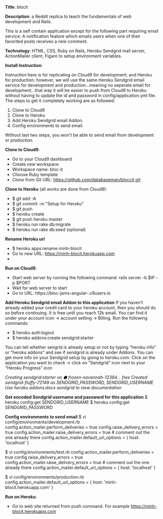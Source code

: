 
**Title**:  blocit

**Description**:  a Reddit replica to teach the fundamentals of web development and Rails. 

This is a self contain application except for the following part requiring email service:
A notification feature which emails users when one of their favorited posts receives a new comment.

**Technology**:  HTML, CSS, Ruby on Rails, Heroku Sendgrid mail server, ActionMailer client, Figaro to setup environment variables.

**Install Instruction**:

Instruction here is for replicating on Cloud9 for development; and Heroku for production; however, we will use the same Heroku Sendgrid 
email service for development and production...meaning no seperate email for development...that way it will be easier to push from Cloud9
to Heroku without having to update the id and password in config/application.yml file. The steps to get it completely working are as followed:

1. Clone to Cloud9
2. Clone to Heroku
3. Add Heroku Sendgrid email Addon.  
4. Config environments to send email. 

Without last two steps, you won't be able to send email from development or production.

**Clone to Cloud9**:
  * Go to your Cloud9 dashboard  
  * Create new workspace
  *  Workspace name:  bloc-it  
  *  Choose Ruby template
  *  Clone from Git URL: https://github.com/databaseman/bloccit.git

**Clone to Heroku** (all works are done from Cloud9):
  * $ git add -A
  * $ git commit -m "Setup for Heroku"
  * $ git push
  * $ heroku create
  * $ git push heroku master
  * $ heroku run rake db:migrate
  * $ heroku run rake db:seed   (optional)

**Rename Heroku url**
  * $ heroku apps:rename minh-blocit
  *  Go to new URL: https://minh-blocit.herokuapp.com
  *  
**Run on Cloud9**:
  * Start web server by running the following command:
     rails server -b $IP -p $PORT
  * Wait for web server to start
  * Go to URL: https://bloc-jams-angular-<c9username>.c9users.io

**Add Heroku Sendgrid email Addon to this application**
If you haven’t already added your credit card to your heroku account, then you should do so before continuing.  It is free until you reach 12k email.  You can find it under your account icon -> account setting -> Billing.
Run the following commands:
* $ heroku auth:logout
* $ heroku addons:create sendgrid:starter

You can tell whether sengrid is already setup or not by typing “heroku info” or "heroku addons" and see if sendgrid is already under Addons. 
You can get more info on your Sendgrid setup by going to heroku.com. 
Click on the application you want to check -> click on  “Sendgrid” icon next to your “Heroku Progress” icon

_Creating sendgrid:starter on ⬢ frozen-savannah-12384... free
Created sendgrid-fluffy-72149 as SENDGRID_PASSWORD, SENDGRID_USERNAME
Use heroku addons:docs sendgrid to view documentation_

**Get encoded Sendgrid username and password for this application**
$ heroku config:get SENDGRID_USERNAME
$ heroku config:get SENDGRID_PASSWORD

**Config environments to send email**
$ vi config/environments/development.rb 
  config.action_mailer.perform_deliveries = true
  config.raise_delivery_errors = true
  config.action_mailer.raise_delivery_errors = true   # comment out the one already there
  config.action_mailer.default_url_options = { host: 'localhost' }

$ vi config/environments/test.rb 
  config.action_mailer.perform_deliveries = true
  config.raise_delivery_errors = true
  config.action_mailer.raise_delivery_errors = true   # comment out the one already there
  config.action_mailer.default_url_options = { host: 'localhost' }

$ vi config/environments/production.rb 
  config.action_mailer.default_url_options = { host: 'minh-blocit.herokuapp.com' }


**Run on Heroku**:
  * Go to web site returned from push command.  For example
     https://minh-blocit.herokuapp.com



